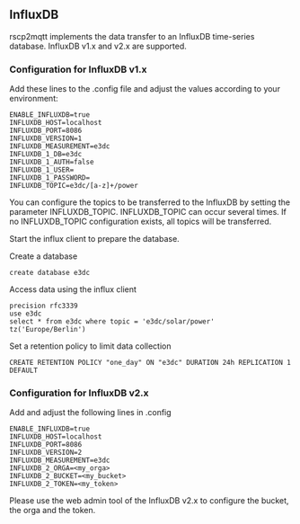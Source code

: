 ## InfluxDB

rscp2mqtt implements the data transfer to an InfluxDB time-series database.
InfluxDB v1.x and v2.x are supported.

### Configuration for InfluxDB v1.x

Add these lines to the .config file and adjust the values according to your environment:

```
ENABLE_INFLUXDB=true
INFLUXDB_HOST=localhost
INFLUXDB_PORT=8086
INFLUXDB_VERSION=1
INFLUXDB_MEASUREMENT=e3dc
INFLUXDB_1_DB=e3dc
INFLUXDB_1_AUTH=false
INFLUXDB_1_USER=
INFLUXDB_1_PASSWORD=
INFLUXDB_TOPIC=e3dc/[a-z]+/power
```
You can configure the topics to be transferred to the InfluxDB by setting the parameter INFLUXDB_TOPIC.
INFLUXDB_TOPIC can occur several times.
If no INFLUXDB_TOPIC configuration exists, all topics will be transferred.

Start the influx client to prepare the database.

Create a database
```
create database e3dc
```

Access data using the influx client
```
precision rfc3339
use e3dc
select * from e3dc where topic = 'e3dc/solar/power' tz('Europe/Berlin')
```

Set a retention policy to limit data collection
```
CREATE RETENTION POLICY "one_day" ON "e3dc" DURATION 24h REPLICATION 1 DEFAULT
```

### Configuration for InfluxDB v2.x

Add and adjust the following lines in .config
```
ENABLE_INFLUXDB=true
INFLUXDB_HOST=localhost
INFLUXDB_PORT=8086
INFLUXDB_VERSION=2
INFLUXDB_MEASUREMENT=e3dc
INFLUXDB_2_ORGA=<my_orga>
INFLUXDB_2_BUCKET=<my_bucket>
INFLUXDB_2_TOKEN=<my_token>
```

Please use the web admin tool of the InfluxDB v2.x to configure the bucket, the orga and the token.
